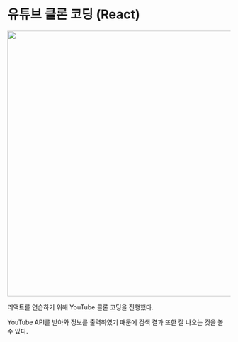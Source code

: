 # 유튜브 클론 코딩 (React)
<img src="https://user-images.githubusercontent.com/58503562/132932432-beff1743-d4e1-454d-a6a0-ea03c8876eb8.PNG" width="900" height="600">

<p> 리액트를 연습하기 위해 YouTube 클론 코딩을 진행했다. </p>
YouTube API를 받아와 정보를 출력하였기 때문에 검색 결과 또한 잘 나오는 것을 볼 수 있다.
